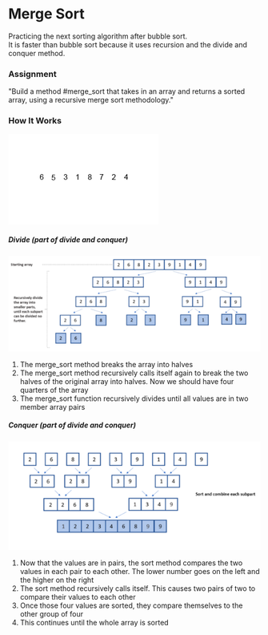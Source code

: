 # Merge Sort

Practicing the next sorting algorithm after bubble sort.  
It is faster than bubble sort because it uses recursion and the divide and conquer method.

### Assignment

"Build a method #merge_sort that takes in an array and returns a sorted array, using a recursive merge sort methodology."

### How It Works

![Merge Sort Gif](merge_sort.gif)


##### Divide (part of divide and conquer)
![Divide](divide.png)
1. The merge_sort method breaks the array into halves
2. The merge_sort method recursively calls itself again to break the two halves of the original array into halves. Now we should have four quarters of the array
3. The merge_sort function recursively divides until all values are in two member array pairs

##### Conquer (part of divide and conquer)
![Conquer](conquer.png)
1. Now that the values are in pairs, the sort method compares the two values in each pair to each other. The lower number goes on the left and the higher on the right
2. The sort method recursively calls itself. This causes two pairs of two to compare their values to each other
3. Once those four values are sorted, they compare themselves to the other group of four
4. This continues until the whole array is sorted

